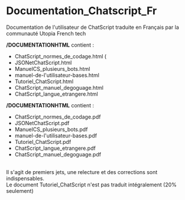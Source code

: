 # Documentation_Chatscript_Fr
Documentation de l'utilisateur de ChatScript traduite en Français par la communauté Utopia French tech

<b>/DOCUMENTATIONHTML</b>
contient :
- ChatScript_normes_de_codage.html (
- JSONetChatScript.html
- ManuelCS_plusieurs_bots.html
- manuel-de-l'utilisateur-bases.html
- Tutoriel_ChatScript.html
- ChatScript_manuel_degoguage.html
- ChatScript_langue_etrangere.html

<b>/DOCUMENTATIONHTML</b>
contient :
- ChatScript_normes_de_codage.pdf
- JSONetChatScript.pdf
- ManuelCS_plusieurs_bots.pdf
- manuel-de-l'utilisateur-bases.pdf
- Tutoriel_ChatScript.pdf
- ChatScript_langue_etrangere.pdf
- ChatScript_manuel_degoguage.pdf
<br>
Il s'agit de premiers jets, une relecture et des corrections sont indispensables.<br>
Le document Tutoriel_ChatScript n'est pas traduit intégralement (20% seulement) 
